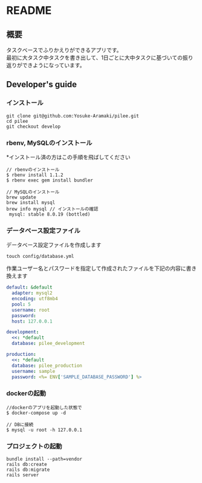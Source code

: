 # README

## 概要
タスクベースでふりかえりができるアプリです。\
最初に大タスク中タスクを書き出して、1日ごとに大中タスクに基づいての振り返りができようになっています。

## Developer's guide

### インストール
```
git clone git@github.com:Yosuke-Aramaki/pilee.git
cd pilee
git checkout develop
```

### rbenv, MySQLのインストール

*インストール済の方はこの手順を飛ばしてください

```
// rbenvのインストール
$ rbenv install 1.1.2
$ rbenv exec gem install bundler
```

```
// MySQLのインストール 
brew update
brew install mysql
brew info mysql // インストールの確認
 mysql: stable 8.0.19 (bottled)
```

### データベース設定ファイル

データベース設定ファイルを作成します
```
touch config/database.yml
```

作業ユーザー名とパスワードを指定して作成されたファイルを下記の内容に書き換えます

```/config/database.yml
default: &default
  adapter: mysql2
  encoding: utf8mb4
  pool: 5
  username: root
  password:
  host: 127.0.0.1

development:
  <<: *default
  database: pilee_development

production:
  <<: *default
  database: pilee_production
  username: sample
  password: <%= ENV['SAMPLE_DATABASE_PASSWORD'] %>

```

### dockerの起動

```
//dockerのアプリを起動した状態で
$ docker-compose up -d

// DBに接続
$ mysql -u root -h 127.0.0.1
```

### プロジェクトの起動

```
bundle install --path=vendor
rails db:create
rails db:migrate
rails server
```

